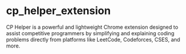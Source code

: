 # cp_helper_extension
CP Helper is a powerful and lightweight Chrome extension designed to assist competitive programmers by simplifying and explaining coding problems directly from platforms like LeetCode, Codeforces, CSES, and more.
